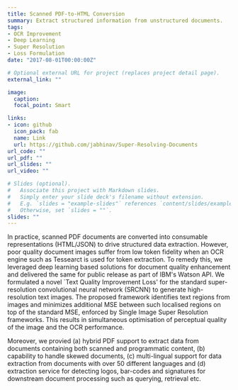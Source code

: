 ```yaml
---
title: Scanned PDF-to-HTML Conversion
summary: Extract structured information from unstructured documents.
tags:
- OCR Improvement
- Deep Learning
- Super Resolution
- Loss Formulation
date: "2017-08-01T00:00:00Z"

# Optional external URL for project (replaces project detail page).
external_link: ""

image:
  caption: 
  focal_point: Smart

links:
- icon: github
  icon_pack: fab
  name: Link
  url: https://github.com/jabhinav/Super-Resolving-Documents
url_code: ""
url_pdf: ""
url_slides: ""
url_video: ""

# Slides (optional).
#   Associate this project with Markdown slides.
#   Simply enter your slide deck's filename without extension.
#   E.g. `slides = "example-slides"` references `content/slides/example-slides.md`.
#   Otherwise, set `slides = ""`.
slides: ""
---
```

In practice, scanned PDF documents are converted into consumable representations (HTML/JSON) to drive structured data extraction. However, poor quality document images suffer from low token fidelity when an OCR engine such as Tessearct is used for token extraction.  To remedy this, we leveraged deep learning based solutions for document quality enhancement and delivered the same for public release as part of IBM's Watson API. We formulated a novel `Text Quality Improvement Loss' for the standard super-resolution convolutional neural network (SRCNN) to generate high-resolution text images. The proposed framework identifies text regions from images and minimizes additional MSE between such localised regions on top of the standard MSE, enforced by Single Image Super Resolution frameworks. This results in simultaneous optimisation of perceptual quality of the image and the OCR performance.

Moreover, we provied (a) hybrid PDF support to extract data from documents containing both scanned and programmatic content, (b) capability to handle skewed documents, (c) multi-lingual support for data extraction from documents with over 50 different languages and (d) extraction service for detecting logos, bar-codes and signatures for downstream document processing such as querying, retrieval etc.
